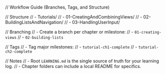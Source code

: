// Workflow Guide (Branches, Tags, and Structure)

// Structure
// - Tutorials/
//   - 01-CreatingAndCombiningViews/
//   - 02-BuildingListsAndNavigation/
//   - 03-HandlingUserInput/

// Branching
// - Create a branch per chapter or milestone:
//   - `01-creating-views`
//   - `02-building-lists`

// Tags
// - Tag major milestones:
//   - `tutorial-ch1-complete`
//   - `tutorial-ch2-complete`

// Notes
// - Root `LEARNING.md` is the single source of truth for your learning log.
// - Chapter folders can include a local README for specifics.
